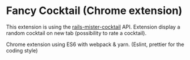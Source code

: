 # Fancy Cocktail (Chrome extension)

This extension is using the [rails-mister-cocktail](https://github.com/Xelaflash/rails-mister-cocktail) API.
Extension display a random cocktail on new tab (possibility to rate a cocktail).


Chrome extension using ES6 with webpack & yarn.
(Eslint, prettier for the coding style)
